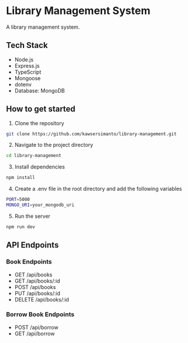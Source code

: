 # Library Management System

A library management system.

## Tech Stack

- Node.js
- Express.js
- TypeScript
- Mongoose
- dotenv
- Database: MongoDB

## How to get started

1. Clone the repository

```bash
git clone https://github.com/kawsersimanto/library-management.git
```

2. Navigate to the project directory

```bash
cd library-management
```

3. Install dependencies

```bash
npm install
```

4. Create a .env file in the root directory and add the following variables

```bash
PORT=5000
MONGO_URI=your_mongodb_uri
```

5. Run the server

```bash
npm run dev
```

## API Endpoints

### Book Endpoints

- GET /api/books
- GET /api/books/:id
- POST /api/books
- PUT /api/books/:id
- DELETE /api/books/:id

### Borrow Book Endpoints

- POST /api/borrow
- GET /api/borrow
